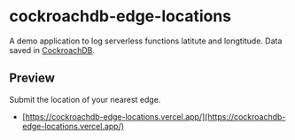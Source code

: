 # cockroachdb-edge-locations

A demo application to log serverless functions latitute and longtitude. Data saved in
[CockroachDB](https://www.cockroachlabs.com/product/).

## Preview

Submit the location of your nearest edge.

- [https://cockroachdb-edge-locations.vercel.app/](https://cockroachdb-edge-locations.vercel.app/)
